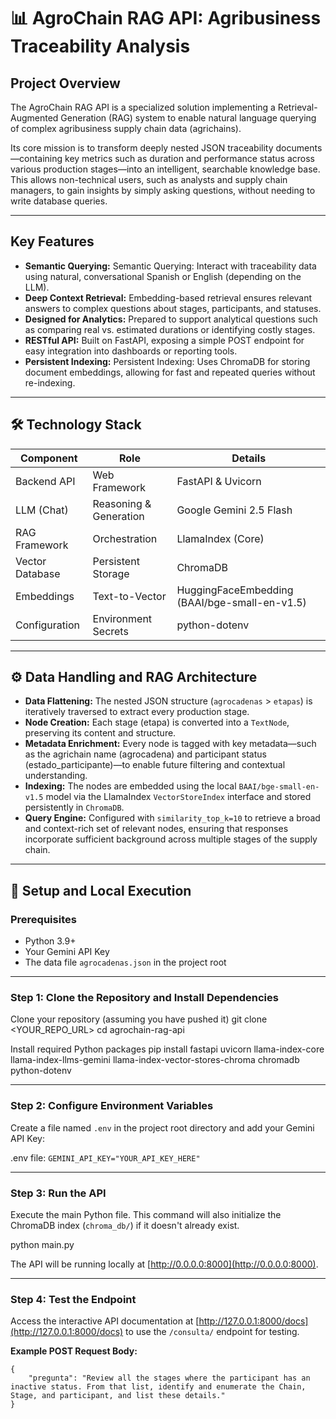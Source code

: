 # 📊 AgroChain RAG API: Agribusiness Traceability Analysis

## Project Overview

The AgroChain RAG API is a specialized solution implementing a Retrieval-Augmented Generation (RAG) system to enable natural language querying of complex agribusiness supply chain data (agrichains).

Its core mission is to transform deeply nested JSON traceability documents—containing key metrics such as duration and performance status across various production stages—into an intelligent, searchable knowledge base. This allows non-technical users, such as analysts and supply chain managers, to gain insights by simply asking questions, without needing to write database queries.

---

## Key Features

- **Semantic Querying:** Semantic Querying: Interact with traceability data using natural, conversational Spanish or English (depending on the LLM).
- **Deep Context Retrieval:** Embedding-based retrieval ensures relevant answers to complex questions about stages, participants, and statuses.
- **Designed for Analytics:** Prepared to support analytical questions such as comparing real vs. estimated durations or identifying costly stages.
- **RESTful API:** Built on FastAPI, exposing a simple POST endpoint for easy integration into dashboards or reporting tools.
- **Persistent Indexing:** Persistent Indexing: Uses ChromaDB for storing document embeddings, allowing for fast and repeated queries without re-indexing.

---

## 🛠️ Technology Stack

| Component       | Role                  | Details                                   |
|-----------------|----------------------|-------------------------------------------|
| Backend API     | Web Framework         | FastAPI & Uvicorn                        |
| LLM (Chat)      | Reasoning & Generation| Google Gemini 2.5 Flash                   |
| RAG Framework   | Orchestration         | LlamaIndex (Core)                        |
| Vector Database | Persistent Storage    | ChromaDB                                 |
| Embeddings      | Text-to-Vector        | HuggingFaceEmbedding (BAAI/bge-small-en-v1.5) |
| Configuration   | Environment Secrets   | python-dotenv                            |

---

## ⚙️ Data Handling and RAG Architecture

- **Data Flattening:** The nested JSON structure (`agrocadenas` > `etapas`) is iteratively traversed to extract every production stage.
- **Node Creation:** Each stage (etapa) is converted into a `TextNode`, preserving its content and structure.
- **Metadata Enrichment:** Every node is tagged with key metadata—such as the agrichain name (agrocadena) and participant status (estado_participante)—to enable future filtering and contextual understanding.
- **Indexing:** The nodes are embedded using the local `BAAI/bge-small-en-v1.5` model via the LlamaIndex `VectorStoreIndex` interface and stored persistently in `ChromaDB`.
- **Query Engine:** Configured with `similarity_top_k=10` to retrieve a broad and context-rich set of relevant nodes, ensuring that responses incorporate sufficient background across multiple stages of the supply chain.

---

## 🚀 Setup and Local Execution

### Prerequisites

- Python 3.9+
- Your Gemini API Key
- The data file `agrocadenas.json` in the project root

---

### Step 1: Clone the Repository and Install Dependencies

Clone your repository (assuming you have pushed it)
git clone <YOUR_REPO_URL>
cd agrochain-rag-api

Install required Python packages
pip install fastapi uvicorn llama-index-core llama-index-llms-gemini llama-index-vector-stores-chroma chromadb python-dotenv

---

### Step 2: Configure Environment Variables

Create a file named `.env` in the project root directory and add your Gemini API Key:

.env file:
`GEMINI_API_KEY="YOUR_API_KEY_HERE"`

---

### Step 3: Run the API

Execute the main Python file. This command will also initialize the ChromaDB index (`chroma_db/`) if it doesn't already exist.

python main.py

The API will be running locally at [http://0.0.0.0:8000](http://0.0.0.0:8000).

---

### Step 4: Test the Endpoint

Access the interactive API documentation at [http://127.0.0.1:8000/docs](http://127.0.0.1:8000/docs) to use the `/consulta/` endpoint for testing.

**Example POST Request Body:**
```
{
    "pregunta": "Review all the stages where the participant has an inactive status. From that list, identify and enumerate the Chain, Stage, and participant, and list these details."
}
```
